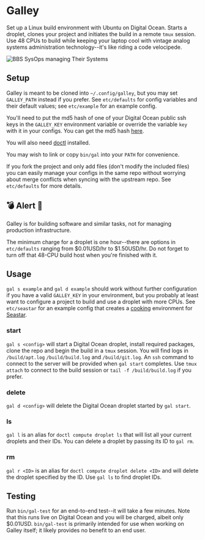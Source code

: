 # Galley 

Set up a Linux build environment with Ubuntu on Digital Ocean. Starts a
droplet, clones your project and initiates the build in a remote `tmux`
session. Use 48 CPUs to build while keeping your laptop cool with vintage
analog systems administration technology--it's like riding a code velocipede.

![BBS SysOps managing Their
Systems](https://pinecab.com/assets/images/velocipede.jpg "Is this
a kubernetes?")

## Setup

Galley is meant to be cloned into `~/.config/galley`, but you may set
`GALLEY_PATH` instead if you prefer. See `etc/defaults` for config variables
and their default values; see `etc/example` for an example config.

You'll need to put the md5 hash of one of your Digital Ocean public ssh keys in
the `GALLEY_KEY` environment variable or override the variable `key` with it in
your configs. You can get the md5 hash
[here](https://cloud.digitalocean.com/account/security).

You will also need
[doctl](https://docs.digitalocean.com/reference/doctl/how-to/install)
installed.

You may wish to link or copy `bin/gal` into your `PATH` for convenience.

If you fork the project and only add files (don't modify the included files)
you can easily manage your configs in the same repo without worrying about
merge conflicts when syncing with the upstream repo. See `etc/defaults` for
more details.

## 💣 Alert 🚨

Galley is for building software and similar tasks, not for managing production
infrastructure.

The minimum charge for a droplet is one hour--there are options in
`etc/defaults` ranging from $0.01USD/hr to $1.50USD/hr. Do not forget to turn
off that 48-CPU build host when you're finished with it.

## Usage

`gal s example` and `gal d example` should work without further configuration
if you have a valid `GALLEY_KEY` in your environment, but you probably at least
want to configure a project to build and use a droplet with more CPUs. See
`etc/seastar` for an example config that creates a
[cooking](https://github.com/scylladb/seastar/blob/master/HACKING.md)
environment for [Seastar](https://github.com/scylladb/seastar).

### start

`gal s <config>` will start a Digital Ocean droplet, install required packages,
clone the repo and begin the build in a `tmux` session. You will find logs in
`/build/apt.log` `/build/build.log` and `/build/git.log`. An `ssh` command to
connect to the server will be provided when `gal start` completes. Use `tmux
attach` to connect to the build session or `tail -f /build/build.log` if you
prefer.

### delete

`gal d <config>` will delete the Digital Ocean droplet started by `gal start`.

### ls

`gal l` is an alias for `doctl compute droplet ls` that will list all your
current droplets and their IDs. You can delete a droplet by passing its
ID to `gal rm`.

### rm

`gal r <ID>` is an alias for `doctl compute droplet delete <ID>` and will
delete the droplet specified by the ID. Use `gal ls` to find droplet IDs.

## Testing

Run `bin/gal-test` for an end-to-end test--it will take a few minutes. Note
that this runs live on Digital Ocean and you will be charged, albeit only
$0.01USD. `bin/gal-test` is primarily intended for use when working on Galley
itself; it likely provides no benefit to an end user.
